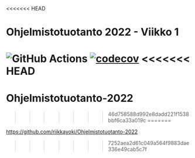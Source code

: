 <<<<<<< HEAD
# Ohjelmistotuotanto 2022 - Viikko 1

![GitHub Actions](https://github.com/riikkayoki/ohtu-2022-viikko1/workflows/CI/badge.svg)
[![codecov](https://codecov.io/gh/riikkayoki/ohtu-2022-viikko1/branch/master/graph/badge.svg?token=79VLPL7QOM)](https://codecov.io/gh/riikkayoki/ohtu-2022-viikko1)
<<<<<<< HEAD
=======
# Ohjelmistotuotanto-2022
>>>>>>> 46d758588d992e8dadd221f1538bbf6ca33a019c
=======

https://github.com/riikkayoki/Ohjelmistotuotanto-2022
>>>>>>> 7252aea2d61c049a564f9883dae336e49cab5c7f
